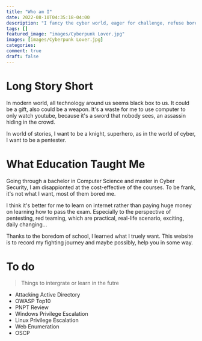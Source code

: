 ```yaml
---
title: "Who am I"
date: 2022-08-10T04:35:18-04:00
description: "I fancy the cyber world, eager for challenge, refuse boredom"
tags: []
featured_image: "images/Cyberpunk Lover.jpg"
images: [images/Cyberpunk Lover.jpg]
categories:
comment: true
draft: false
---
```

# Long Story Short
In modern world, all technology around us seems black box to us. It could be a gift, also could be a weapon. It's a waste for me to use computer to only watch youtube, because it's a sword that nobody sees, an assassin hiding in the crowd. 

In world of stories, I want to be a knight, superhero, as in the world of cyber, I want to be a pentester.

# What Education Taught Me
Going through a bachelor in Computer Science and master in Cyber Security, I am disappionted at the cost-effective of the courses. To be frank, it's not what I want, most of them bored me. 

I think it's better for me to learn on internet rather than paying huge money on learning how to pass the exam. Especially to the perspective of pentesting, red teaming, which are practical, real-life scenario, exciting, daily changing... 

Thanks to the boredom of school, I learned what I truely want. This website is to record my fighting journey and maybe possibly, help you in some way.

# To do
> Things to intergrate or learn in the futre
-   Attacking Active Directory
-   OWASP Top10
-   PNPT Review
-   Windows Privilege Escalation
-   Linux Privilege Escalation
-   Web Enumeration
-   OSCP
